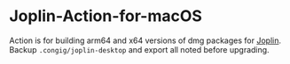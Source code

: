# Joplin-Action-for-macOS

Action is for building arm64 and x64 versions of dmg packages for [Joplin](https://github.com/laurent22/joplin).
Backup `.congig/joplin-desktop` and export all noted before upgrading.
